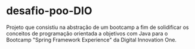 # desafio-poo-DIO

Projeto que consistiu na abstração de um bootcamp a fim de solidificar os conceitos de programação orientada a objetivos com Java para o Bootcamp "Spring Framework Experience" da Digital Innovation One.
